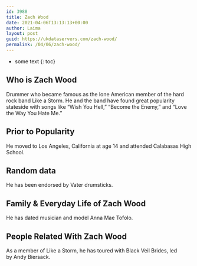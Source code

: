 ```yaml
---
id: 3988
title: Zach Wood
date: 2021-04-06T13:13:13+00:00
author: Laima
layout: post
guid: https://ukdataservers.com/zach-wood/
permalink: /04/06/zach-wood/
---
```


* some text
{: toc}


## Who is Zach Wood
                  
                  
                  
Drummer who became famous as the lone American member of the hard rock band Like a Storm. He and the band have found great popularity stateside with songs like &#8220;Wish You Hell,&#8221; &#8220;Become the Enemy,&#8221; and &#8220;Love the Way You Hate Me.&#8221;
                  
              
            
              
            
                
                
                
## Prior to Popularity
                  
                  
                  
He moved to Los Angeles, California at age 14 and attended Calabasas High School.
                  
              
            
              
            
                
                
                
## Random data
                  
                  
                  
He has been endorsed by Vater drumsticks. 
                  
              
            
              
            
                
                
                
## Family & Everyday Life of Zach Wood
                  
                  
                  
He has dated musician and model Anna Mae Tofolo.
                  
              
            
              
            
                
                
                
## People Related With Zach Wood
                  
                  
                  
As a member of Like a Storm, he has toured with Black Veil Brides, led by Andy Biersack.
                  
              
            
              
            
                
              
            
              
              
            
            
              
            
          
          
          